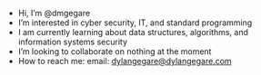 - Hi, I’m @dmgegare
- I’m interested in cyber security, IT, and standard programming
- I am currently learning about data structures, algorithms, and information systems security
- I’m looking to collaborate on nothing at the moment
- How to reach me: email: dylangegare@dylangegare.com

<!---
dmgegare/dmgegare is a ✨ special ✨ repository because its `README.md` (this file) appears on your GitHub profile.
You can click the Preview link to take a look at your changes.
--->
